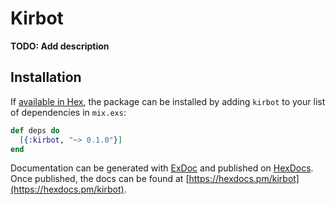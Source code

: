 # Kirbot

**TODO: Add description**

## Installation

If [available in Hex](https://hex.pm/docs/publish), the package can be installed
by adding `kirbot` to your list of dependencies in `mix.exs`:

```elixir
def deps do
  [{:kirbot, "~> 0.1.0"}]
end
```

Documentation can be generated with [ExDoc](https://github.com/elixir-lang/ex_doc)
and published on [HexDocs](https://hexdocs.pm). Once published, the docs can
be found at [https://hexdocs.pm/kirbot](https://hexdocs.pm/kirbot).

